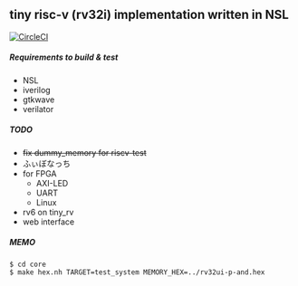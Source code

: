 tiny risc-v (rv32i) implementation written in NSL
---
[![CircleCI](https://circleci.com/gh/sux2mfgj/tiny_rv/tree/master.svg?style=svg)](https://circleci.com/gh/sux2mfgj/tiny_rv/tree/master)

##### Requirements to build & test
- NSL
- iverilog
- gtkwave
- verilator

##### TODO
- ~~fix dummy_memory for riscv-test~~
- ふぃぼなっち
- for FPGA
    - AXI-LED
    - UART
    - Linux
- rv6 on tiny_rv
- web interface

##### MEMO
```
$ cd core
$ make hex.nh TARGET=test_system MEMORY_HEX=../rv32ui-p-and.hex
```
